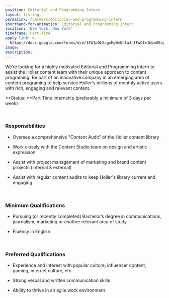 ```yaml
---
position: Editorial and Programming Intern
layout: listing
permalink: /careers/editorial-and-programming-intern
shorthand-for-animation: Editorial and Programming Intern
location: 'New York, New York'
timeframe: Part-Time
apply-link: >-
  https://docs.google.com/forms/d/e/1FAIpQLScgxMgWmQntaJ_fFwOIv1NpoOEayg7BSVXwWeXTWZ-MBEoJDA/viewform
image:
description:
---
```


We’re looking for a highly motivated Editorial and Programming Intern to assist the Holler content team with their unique approach to content programing. Be part of an innovative company in an emerging area of content programing to help service Holler's millions of monthly active users with rich, engaging and relevant content.

**Status:&nbsp;**Part Time Internship (preferably a minimum of 3 days per week)&nbsp;

&nbsp;

### **Responsibilities**

* Oversee a comprehensive "Content Audit" of the Holler content library

* Work closely with the Content Studio team on design and artistic expression

* Assist with project management of marketing and brand content projects (internal & external)

* Assist with regular content audits to keep Holler's library current and engaging

&nbsp;

### **Minimum Qualifications**

* Pursuing (or recently completed) Bachelor’s degree in communications, journalism, marketing or another relevant area of study

* Fluency in English

&nbsp;

### **Preferred Qualifications**

* Experience and interest with popular culture, influencer content, gaming, internet culture, etc.

* Strong verbal and written communication skills

* Ability to thrive in an agile work environment